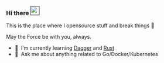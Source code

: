 ### Hi there <a href=""><img src="https://media.giphy.com/media/hvRJCLFzcasrR4ia7z/giphy.gif" width="25px"></a>
This is the place where I opensource stuff and break things :rofl:

May the Force be with you, always.

<!--
- 🔭 &nbsp;I’m currently working @NCSOFT as a Software Engineer specializing in DevOps
-->
- 🌱 &nbsp;I’m currently learning [Dagger](https://docs.dagger.io) and [Rust](https://rinthel.github.io/rust-lang-book-ko)
- 💬 &nbsp;Ask me about anything related to Go/Docker/Kubernetes
<!-- - 📫 &nbsp;How to reach me: [@gautamkrishnar](https://twitter.com/gautamkrishnar) or <a rel="me" href="https://fosstodon.org/@gkr">fosstodon.org/@gkr</a>
- 👨‍💻 &nbsp;Read more about my projects at [gautamkrishnar.com](https://www.gautamkrishnar.com/#portfolio)
-->



